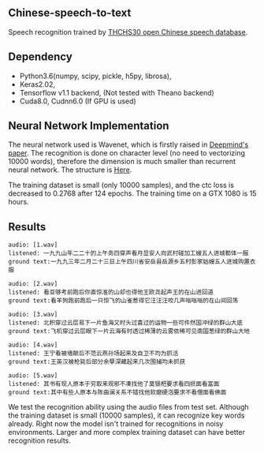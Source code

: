 ## Chinese-speech-to-text
Speech recognition trained by [THCHS30 open Chinese speech database](http://data.cslt.org/thchs30/standalone.html).

## Dependency
* Python3.6(numpy, scipy, pickle, h5py, librosa),
* Keras2.02,
* Tensorflow v1.1 backend, (Not tested with Theano backend)
* Cuda8.0, Cudnn6.0 (If GPU is used)

## Neural Network Implementation
The neural network used is Wavenet, which is firstly raised in [Deepmind's paper](https://arxiv.org/abs/1609.03499). The recognition is done on character level (no need to vectorizing 10000 words), therefore the dimension is much smaller than recurrent neural network. The structure is [Here](https://github.com/liangstein/Chinese-speech-to-text/blob/master/model.png).

The training dataset is small (only 10000 samples), and the ctc loss is decreased to 0.2768 after 124 epochs. The training time on a GTX 1080 is 15 hours. 

## Results
```
audio: [1.wav]
listened: 一九九山年二二十的上午务四穿声看月显安人向武村碰加工嫂五人进城都体一服
ground text:一九九三年二月二十三日上午四川省安岳县岳源乡五村彭家姑嫂五人进城购置衣服

audio: [2.wav]
listened: 看亚够考前跑后你直惊准的山却也得他王欧尧起声王的在山进回道
ground text:看羊狗跑前跑后一只惊飞的山雀惹得它汪汪汪咬几声嗡嗡嗡的在山间回荡

audio: [3.wav]
listened: 北积穿过云层易下一片鱼海又时头过喜过的运物一些可件然国冲绿的群山大底
ground text:飞机穿过云层眼下一片云海有时透过稀薄的云雾依稀可见南国葱绿的群山大地

audio: [4.wav]
listened: 王宁看被墙颠后不范云燕孙场起来及自卫不均为抓活
ground text:王英汉被枪毙后部分余孽深藏起来几次围捕均未抓获

audio: [5.wav]
listened: 其书有现人原本于穷取来观邪不凑找他了莫银杷要求看四损面看富面
ground text:其中有些人原本与陈曲澜关系不错找他软磨硬泡要求不看僧面看佛面
```

We test the recognition ability using the audio files from test set. Although the training dataset is small (10000 samples), it can recognize key words already. Right now the model isn't trained for recognitions in noisy environments. Larger and more complex training dataset can have better recognition results. 

